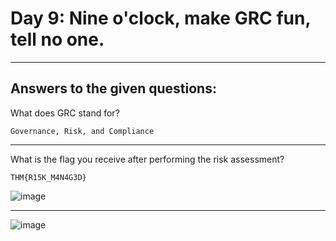 # Day 9: Nine o'clock, make GRC fun, tell no one.


---

## Answers to the given questions:

What does GRC stand for?

```
Governance, Risk, and Compliance
```

---

What is the flag you receive after performing the risk assessment?

```
THM{R15K_M4N4G3D}
```

![image](https://github.com/user-attachments/assets/03058b6e-53c1-4632-be5c-1fa8953720c5)

---

![image](https://github.com/user-attachments/assets/9a04a9e0-2ac0-47ae-a4a3-2e1777f33f34)
